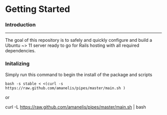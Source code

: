 # Getting Started

### Introduction
----------------
The goal of this repository is to safely and quickly configure and build a Ubuntu ~> 11 server ready to go for Rails hosting with all required dependencies.

### Initalizing
Simply run this command to begin the install of the package and scripts

	bash -s stable < <(curl -s https://raw.github.com/amanelis/pipes/master/main.sh )

or

  curl -L https://raw.github.com/amanelis/pipes/master/main.sh | bash
